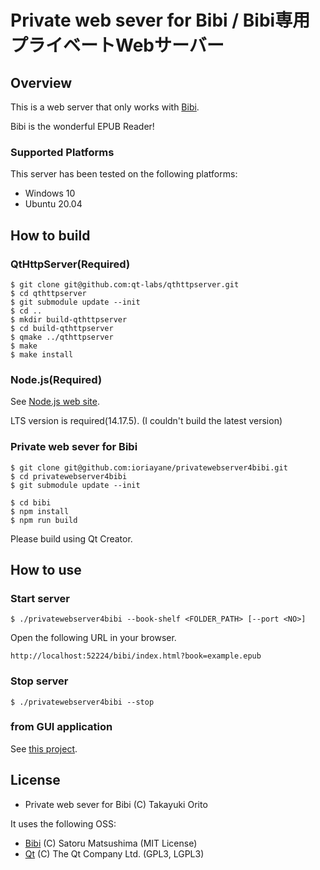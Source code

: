 # Private web sever for Bibi / Bibi専用プライベートWebサーバー

## Overview

This is a web server that only works with [Bibi](https://github.com/satorumurmur/bibi).

Bibi is the wonderful EPUB Reader!

### Supported Platforms

This server has been tested on the following platforms:

- Windows 10
- Ubuntu 20.04

## How to build

### QtHttpServer(Required)

```
$ git clone git@github.com:qt-labs/qthttpserver.git
$ cd qthttpserver
$ git submodule update --init
$ cd ..
$ mkdir build-qthttpserver
$ cd build-qthttpserver
$ qmake ../qthttpserver
$ make
$ make install
```

### Node.js(Required)

See [Node.js web site](https://nodejs.org/).

LTS version is required(14.17.5).
(I couldn't build the latest version)

### Private web sever for Bibi

```
$ git clone git@github.com:ioriayane/privatewebserver4bibi.git
$ cd privatewebserver4bibi
$ git submodule update --init

$ cd bibi
$ npm install
$ npm run build
```

Please build using Qt Creator.

## How to use

### Start server

```
$ ./privatewebserver4bibi --book-shelf <FOLDER_PATH> [--port <NO>]
```

Open the following URL in your browser.

`http://localhost:52224/bibi/index.html?book=example.epub`

### Stop server

```
$ ./privatewebserver4bibi --stop
```

### from GUI application

See [this project](./example).

## License

- Private web sever for Bibi (C) Takayuki Orito

It uses the following OSS:

- [Bibi](https://github.com/satorumurmur/bibi) (C) Satoru Matsushima (MIT License)
- [Qt](https://www.qt.io/) (C) The Qt Company Ltd. (GPL3, LGPL3)
